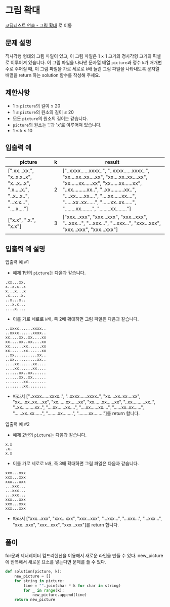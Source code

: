 # 그림 확대

[코딩테스트 연습 - 그림 확대][1] 로 이동

## 문제 설명

직사각형 형태의 그림 파일이 있고, 이 그림 파일은 1 × 1 크기의 정사각형 크기의 픽셀로 이루어져 있습니다. 이 그림 파일을 나타낸 문자열 배열 `picture`과 정수 `k`가 매개변수로 주어질 때, 이 그림 파일을 가로 세로로 `k`배 늘린 그림 파일을 나타내도록 문자열 배열을 return 하는 solution 함수를 작성해 주세요.

## 제한사항

- 1 ≤ `picture`의 길이 ≤ 20
- 1 ≤ `picture`의 원소의 길이 ≤ 20
- 모든 `picture`의 원소의 길이는 같습니다.
- `picture`의 원소는 '.'과 'x'로 이루어져 있습니다.
- 1 ≤ `k` ≤ 10

## 입출력 예

| picture                                                                                     | k   | result                                                                                                                                                                                                                                                                                                               |
| ------------------------------------------------------------------------------------------- | --- | -------------------------------------------------------------------------------------------------------------------------------------------------------------------------------------------------------------------------------------------------------------------------------------------------------------------- |
| [".xx...xx.", "x..x.x..x", "x...x...x", ".x.....x.", "..x...x..", "...x.x...", "....x...."] | 2   | ["..xxxx......xxxx..", "..xxxx......xxxx..", "xx....xx..xx....xx", "xx....xx..xx....xx", "xx......xx......xx", "xx......xx......xx", "..xx..........xx..", "..xx..........xx..", "....xx......xx....", "....xx......xx....", "......xx..xx......", "......xx..xx......", "........xx........", "........xx........"] |
| ["x.x", ".x.", "x.x"]                                                                       | 3   | ["xxx...xxx", "xxx...xxx", "xxx...xxx", "...xxx...", "...xxx...", "...xxx...", "xxx...xxx", "xxx...xxx", "xxx...xxx"]                                                                                                                                                                                                |

## 입출력 예 설명

입출력 예 #1

- 예제 1번의 `picture`는 다음과 같습니다.

```
.xx...xx.
x..x.x..x
x...x...x
.x.....x.
..x...x..
...x.x...
....x....
```

- 이를 가로 세로로 `k`배, 즉 2배 확대하면 그림 파일은 다음과 같습니다.

```
..xxxx......xxxx..
..xxxx......xxxx..
xx....xx..xx....xx
xx....xx..xx....xx
xx......xx......xx
xx......xx......xx
..xx..........xx..
..xx..........xx..
....xx......xx....
....xx......xx....
......xx..xx......
......xx..xx......
........xx........
........xx........
```

- 따라서 ["..xxxx......xxxx..", "..xxxx......xxxx..", "xx....xx..xx....xx", "xx....xx..xx....xx", "xx......xx......xx", "xx......xx......xx", "..xx..........xx..", "..xx..........xx..", "....xx......xx....", "....xx......xx....", "......xx..xx......", "......xx..xx......", "........xx........", "........xx........"]를 return 합니다.

입출력 예 #2

- 예제 2번의 `picture`는 다음과 같습니다.

```
x.x
.x.
x.x
```

- 이를 가로 세로로 `k`배, 즉 3배 확대하면 그림 파일은 다음과 같습니다.

```
xxx...xxx
xxx...xxx
xxx...xxx
...xxx...
...xxx...
...xxx...
xxx...xxx
xxx...xxx
xxx...xxx
```

- 따라서 ["xxx...xxx", "xxx...xxx", "xxx...xxx", "...xxx...", "...xxx...", "...xxx...", "xxx...xxx", "xxx...xxx", "xxx...xxx"]를 return 합니다.

## 풀이

for문과 제너레이터 컴프리헨션을 이용해서 새로운 라인을 만들 수 있다.
new_picture에 반복해서 새로운 요소를 넣는다면 문제를 풀 수 있다.

```python
def solution(picture, k):
    new_picture = []
    for string in picture:
        line = "".join(char * k for char in string)
        for _ in range(k):
            new_picture.append(line)
    return new_picture
```

[1]: https://school.programmers.co.kr/learn/courses/30/lessons/181836
